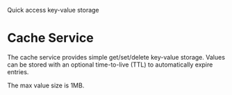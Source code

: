 Quick access key-value storage

# Cache Service

The cache service provides simple get/set/delete key-value storage. Values can be stored with an optional time-to-live (TTL) to automatically expire entries.

The max value size is 1MB.
